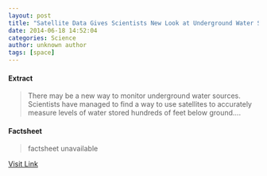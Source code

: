 ```yaml
---
layout: post
title: "Satellite Data Gives Scientists New Look at Underground Water Sources"
date: 2014-06-18 14:52:04
categories: Science
author: unknown author
tags: [space]
---
```



#### Extract
>There may be a new way to monitor underground water sources. Scientists have managed to find a way to use satellites to accurately measure levels of water stored hundreds of feet below ground....

#### Factsheet
>factsheet unavailable

[Visit Link](http://www.scienceworldreport.com/articles/15510/20140618/satellite-data-gives-scientists-new-look-underground-water-sources.htm)



